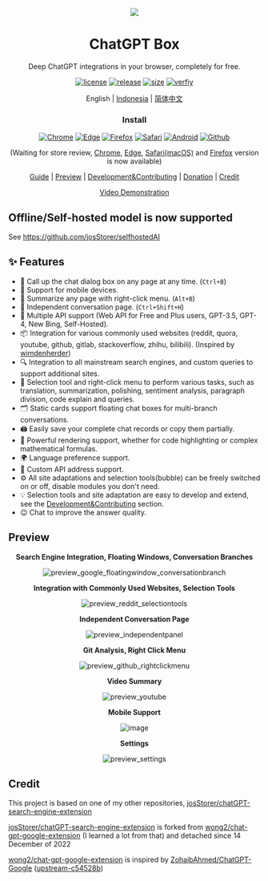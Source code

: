 <p align="center">
    <img src="./src/logo.png">
</p>

<h1 align="center">ChatGPT Box</h1>

<div align="center">

Deep ChatGPT integrations in your browser, completely for free.

[![license][license-image]][license-url]
[![release][release-image]][release-url]
[![size](https://img.shields.io/badge/minified%20size-350%20kB-blue)][release-url]
[![verfiy][verify-image]][verify-url]

English | [Indonesia](README_IN.md) | [简体中文](README_ZH.md)

### Install

[![Chrome][Chrome-image]][Chrome-url]
[![Edge][Edge-image]][Edge-url]
[![Firefox][Firefox-image]][Firefox-url]
[![Safari][Safari-image]][Safari-url]
[![Android][Android-image]][Android-url]
[![Github][Github-image]][Github-url]

(Waiting for store review, [Chrome][Chrome-url], [Edge][Edge-url], [Safari(macOS)][Safari-url] and [Firefox][Firefox-url] version is now available)

[Guide](https://github.com/josStorer/chatGPTBox/wiki/Guide) |
[Preview](#Preview) |
[Development&Contributing][dev-url] |
[Donation](https://www.buymeacoffee.com/josStorer) |
[Credit](#Credit)

[Video Demonstration](https://www.youtube.com/watch?v=E1smDxJvTRs)

[dev-url]: https://github.com/josStorer/chatGPTBox/wiki/Development&Contributing

[license-image]: http://img.shields.io/badge/license-MIT-blue.svg

[license-url]: https://github.com/josStorer/chatGPTBox/blob/master/LICENSE

[release-image]: https://img.shields.io/github/release/josStorer/chatGPTBox.svg

[release-url]: https://github.com/josStorer/chatGPTBox/releases/latest

[verify-image]: https://github.com/josStorer/chatGPTBox/workflows/verify-configs/badge.svg

[verify-url]: https://github.com/josStorer/chatGPTBox/actions/workflows/verify-configs.yml

[Chrome-image]: https://img.shields.io/badge/-Chrome-brightgreen?logo=google-chrome&logoColor=white

[Chrome-url]: https://chrome.google.com/webstore/detail/chatgptbox/eobbhoofkanlmddnplfhnmkfbnlhpbbo

[Edge-image]: https://img.shields.io/badge/-Edge-blue?logo=microsoft-edge&logoColor=white

[Edge-url]: https://microsoftedge.microsoft.com/addons/detail/fission-chatbox-best/enjmfilpkbbabhgeoadmdpjjpnahkogf

[Firefox-image]: https://img.shields.io/badge/-Firefox-orange?logo=firefox-browser&logoColor=white

[Firefox-url]: https://addons.mozilla.org/firefox/addon/chatgptbox/

[Safari-image]: https://img.shields.io/badge/-Safari-blue?logo=safari&logoColor=white

[Safari-url]: https://apps.apple.com/app/fission-chatbox/id6446611121

[Android-image]: https://img.shields.io/badge/-Android-brightgreen?logo=android&logoColor=white

[Android-url]: https://github.com/josStorer/chatGPTBox/wiki/Install#install-to-android

[Github-image]: https://img.shields.io/badge/-Github-black?logo=github&logoColor=white

[Github-url]: https://github.com/josStorer/chatGPTBox/wiki/Install

</div>

## Offline/Self-hosted model is now supported

  See https://github.com/josStorer/selfhostedAI

## ✨ Features

- 🌈 Call up the chat dialog box on any page at any time. (`Ctrl+B`)
- 📱 Support for mobile devices.
- 📓 Summarize any page with right-click menu. (`Alt+B`)
- 📖 Independent conversation page. (`Ctrl+Shift+H`)
- 🔗 Multiple API support (Web API for Free and Plus users, GPT-3.5, GPT-4, New Bing, Self-Hosted).
- 📦 Integration for various commonly used websites (reddit, quora, youtube, github, gitlab, stackoverflow, zhihu, bilibili). (Inspired by [wimdenherder](https://github.com/wimdenherder))
- 🔍 Integration to all mainstream search engines, and custom queries to support additional sites.
- 🧰 Selection tool and right-click menu to perform various tasks, such as translation, summarization, polishing,
  sentiment analysis, paragraph division, code explain and queries.
- 🗂️ Static cards support floating chat boxes for multi-branch conversations.
- 🖨️ Easily save your complete chat records or copy them partially.
- 🎨 Powerful rendering support, whether for code highlighting or complex mathematical formulas.
- 🌍 Language preference support.
- 📝 Custom API address support.
- ⚙️ All site adaptations and selection tools(bubble) can be freely switched on or off, disable modules you don't need.
- 💡 Selection tools and site adaptation are easy to develop and extend, see the [Development&Contributing][dev-url]
  section.
- 😉 Chat to improve the answer quality.

## Preview

<div align="center">

**Search Engine Integration, Floating Windows, Conversation Branches**

![preview_google_floatingwindow_conversationbranch](screenshots/preview_google_floatingwindow_conversationbranch.jpg)

**Integration with Commonly Used Websites, Selection Tools**

![preview_reddit_selectiontools](screenshots/preview_reddit_selectiontools.jpg)

**Independent Conversation Page**

![preview_independentpanel](screenshots/preview_independentpanel.jpg)

**Git Analysis, Right Click Menu**

![preview_github_rightclickmenu](screenshots/preview_github_rightclickmenu.jpg)

**Video Summary**

![preview_youtube](screenshots/preview_youtube.jpg)

**Mobile Support**

![image](https://user-images.githubusercontent.com/13366013/225529110-9221c8ce-ad41-423e-b6ec-097981e74b66.png)

**Settings**

![preview_settings](screenshots/preview_settings.jpg)

</div>

## Credit

This project is based on one of my other repositories, [josStorer/chatGPT-search-engine-extension](https://github.com/josStorer/chatGPT-search-engine-extension)

[josStorer/chatGPT-search-engine-extension](https://github.com/josStorer/chatGPT-search-engine-extension) is forked
from [wong2/chat-gpt-google-extension](https://github.com/wong2/chat-gpt-google-extension) (I learned a lot from that)
and detached since 14 December of 2022

[wong2/chat-gpt-google-extension](https://github.com/wong2/chat-gpt-google-extension) is inspired
by [ZohaibAhmed/ChatGPT-Google](https://github.com/ZohaibAhmed/ChatGPT-Google) ([upstream-c54528b](https://github.com/wong2/chatgpt-google-extension/commit/c54528b0e13058ab78bfb433c92603db017d1b6b))
